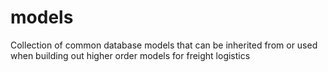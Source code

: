 # models
Collection of common database models that can be inherited from or used when building out higher order models for freight logistics
